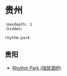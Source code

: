 # 贵州

```{toctree}
:maxdepth: 1
:hidden:

rhythm-park
```

## 贵阳
- [Rhythm Park (瑞瑟酒吧)](rhythm-park.md)
